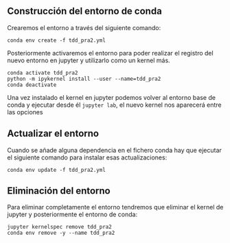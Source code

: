 ## Construcción del entorno de conda

Crearemos el entorno a través del siguiente comando:

```
conda env create -f tdd_pra2.yml
```

Posteriormente activaremos el entorno para poder realizar el registro del nuevo entorno en jupyter y utilizarlo como un kernel más.

```
conda activate tdd_pra2
python -m ipykernel install --user --name=tdd_pra2
conda deactivate
```

Una vez instalado el kernel en jupyter podemos volver al entorno base de conda y ejecutar desde él `jupyter lab`, el nuevo kernel nos aparecerá entre las opciones

## Actualizar el entorno

Cuando se añade alguna dependencia en el fichero conda hay que ejecutar el siguiente comando para instalar esas actualizaciones:

```
conda env update -f tdd_pra2.yml
```

## Eliminación del entorno

Para eliminar completamente el entorno tendremos que eliminar el kernel de jupyter y posteriormente el entorno de conda:

```
jupyter kernelspec remove tdd_pra2
conda env remove -y --name tdd_pra2
```


